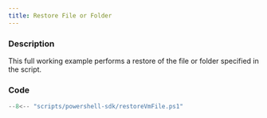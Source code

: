 ```yaml
---
title: Restore File or Folder
---
```


### Description
This full working example performs a restore of the file or folder specified in the script.  

### Code
```powershell
--8<-- "scripts/powershell-sdk/restoreVmFile.ps1"
```
